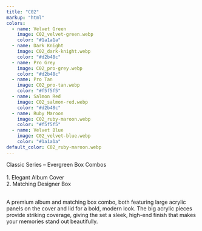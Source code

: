 ```yaml
---
title: "C02"
markup: "html"
colors:
  - name: Velvet Green
    image: C02_velvet-green.webp
    color: "#1a1a1a"
  - name: Dark Knight
    image: C02_dark-knight.webp
    color: "#d2b48c"
  - name: Pro Grey
    image: C02_pro-grey.webp
    color: "#d2b48c"
  - name: Pro Tan
    image: C02_pro-tan.webp
    color: "#f5f5f5"
  - name: Salmon Red
    image: C02_salmon-red.webp
    color: "#d2b48c"
  - name: Ruby Maroon
    image: C02_ruby-maroon.webp
    color: "#f5f5f5"
  - name: Velvet Blue
    image: C02_velvet-blue.webp
    color: "#1a1a1a"
default_color: C02_ruby-maroon.webp
---
```


Classic Series – Evergreen Box Combos <br><br> <span class='text-b font-medium text-lime-300 mb-1'> 1. Elegant Album Cover<br> 2. Matching Designer Box<br><br> </span> <div class='max-w-xl mx-auto'> A premium album and matching box combo, both featuring large acrylic panels on the cover and lid for a bold, modern look. The big acrylic pieces provide striking coverage, giving the set a sleek, high-end finish that makes your memories stand out beautifully. </div>
